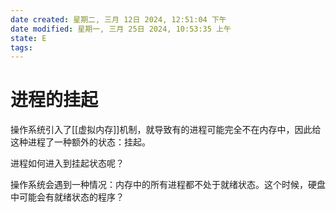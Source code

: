 ```yaml
---
date created: 星期二, 三月 12日 2024, 12:51:04 下午
date modified: 星期一, 三月 25日 2024, 10:53:35 上午
state: E
tags: 
---
```


# 进程的挂起

操作系统引入了[[虚拟内存]]机制，就导致有的进程可能完全不在内存中，因此给这种进程了一种额外的状态：挂起。

进程如何进入到挂起状态呢？

操作系统会遇到一种情况：内存中的所有进程都不处于就绪状态。这个时候，硬盘中可能会有就绪状态的程序？